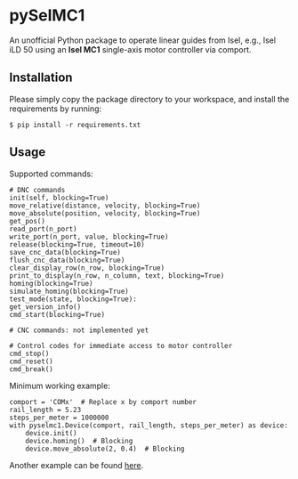 # pySelMC1
An unofficial Python package to operate linear guides from Isel, e.g., Isel iLD 50 using an **Isel MC1** single-axis
motor controller via comport.

## Installation
Please simply copy the package directory to your workspace, and install the requirements by running:
```
$ pip install -r requirements.txt
```

## Usage
Supported commands:
```
# DNC commands
init(self, blocking=True)
move_relative(distance, velocity, blocking=True)
move_absolute(position, velocity, blocking=True)
get_pos()
read_port(n_port)
write_port(n_port, value, blocking=True)
release(blocking=True, timeout=10)
save_cnc_data(blocking=True)
flush_cnc_data(blocking=True)
clear_display_row(n_row, blocking=True)
print_to_display(n_row, n_column, text, blocking=True)
homing(blocking=True)
simulate_homing(blocking=True)
test_mode(state, blocking=True):    
get_version_info()
cmd_start(blocking=True)

# CNC commands: not implemented yet

# Control codes for immediate access to motor controller
cmd_stop()
cmd_reset()
cmd_break()
```
Minimum working example:
```
comport = 'COMx'  # Replace x by comport number
rail_length = 5.23
steps_per_meter = 1000000
with pyselmc1.Device(comport, rail_length, steps_per_meter) as device:
    device.init()
    device.homing()  # Blocking
    device.move_absolute(2, 0.4)  # Blocking
```
Another example can be found [here](./example.py).